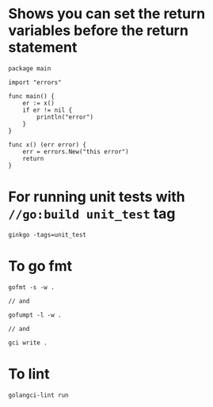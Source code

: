 # Shows you can set the return variables before the return statement
```
package main

import "errors"

func main() {
	er := x()
	if er != nil {
		println("error")
	}
}

func x() (err error) {
	err = errors.New("this error")
	return
}
```

# For running unit tests with `//go:build unit_test` tag
```
ginkgo -tags=unit_test
```

# To go fmt
```
gofmt -s -w .

// and

gofumpt -l -w .

// and

gci write .
```

# To lint
```
golangci-lint run
```
